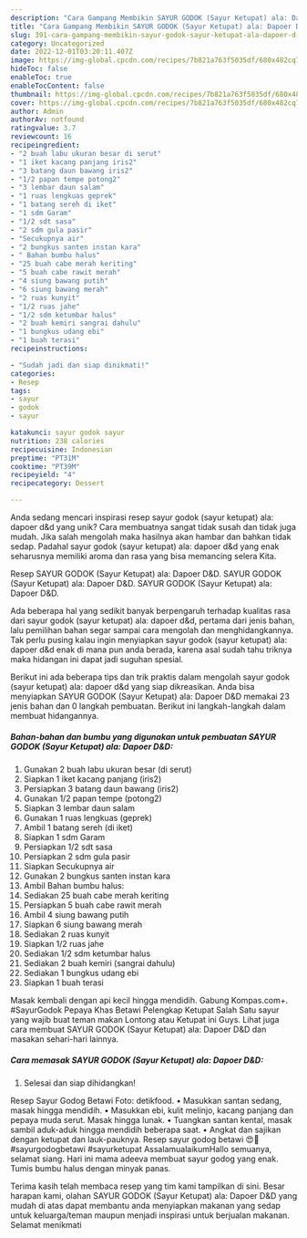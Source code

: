 ```yaml
---
description: "Cara Gampang Membikin SAYUR GODOK (Sayur Ketupat) ala: Dapoer D&amp;amp;D yang Enak"
title: "Cara Gampang Membikin SAYUR GODOK (Sayur Ketupat) ala: Dapoer D&amp;amp;D yang Enak"
slug: 391-cara-gampang-membikin-sayur-godok-sayur-ketupat-ala-dapoer-d-and-amp-d-yang-enak
category: Uncategorized
date: 2022-12-01T03:20:11.407Z
image: https://img-global.cpcdn.com/recipes/7b821a763f5035df/680x482cq70/sayur-godok-sayur-ketupat-ala-dapoer-dd-foto-resep-utama.jpg
hideToc: false
enableToc: true
enableTocContent: false
thumbnail: https://img-global.cpcdn.com/recipes/7b821a763f5035df/680x482cq70/sayur-godok-sayur-ketupat-ala-dapoer-dd-foto-resep-utama.jpg
cover: https://img-global.cpcdn.com/recipes/7b821a763f5035df/680x482cq70/sayur-godok-sayur-ketupat-ala-dapoer-dd-foto-resep-utama.jpg
author: Admin
authorAv: notfound
ratingvalue: 3.7
reviewcount: 16
recipeingredient:
- "2 buah labu ukuran besar di serut"
- "1 iket kacang panjang iris2"
- "3 batang daun bawang iris2"
- "1/2 papan tempe potong2"
- "3 lembar daun salam"
- "1 ruas lengkuas geprek"
- "1 batang sereh di iket"
- "1 sdm Garam"
- "1/2 sdt sasa"
- "2 sdm gula pasir"
- "Secukupnya air"
- "2 bungkus santen instan kara"
- " Bahan bumbu halus"
- "25 buah cabe merah keriting"
- "5 buah cabe rawit merah"
- "4 siung bawang putih"
- "6 siung bawang merah"
- "2 ruas kunyit"
- "1/2 ruas jahe"
- "1/2 sdm ketumbar halus"
- "2 buah kemiri sangrai dahulu"
- "1 bungkus udang ebi"
- "1 buah terasi"
recipeinstructions:

- "Sudah jadi dan siap dinikmati!"
categories:
- Resep
tags:
- sayur
- godok
- sayur

katakunci: sayur godok sayur 
nutrition: 238 calories
recipecuisine: Indonesian
preptime: "PT31M"
cooktime: "PT39M"
recipeyield: "4"
recipecategory: Dessert

---
```





Anda sedang mencari inspirasi resep sayur godok (sayur ketupat) ala: dapoer d&amp;d yang unik? Cara membuatnya sangat tidak susah dan tidak juga mudah. Jika salah mengolah maka hasilnya akan hambar dan bahkan tidak sedap. Padahal sayur godok (sayur ketupat) ala: dapoer d&amp;d yang enak seharusnya memiliki aroma dan rasa yang bisa memancing selera Kita.





Resep SAYUR GODOK (Sayur Ketupat) ala: Dapoer D&amp;D. SAYUR GODOK (Sayur Ketupat) ala: Dapoer D&amp;D. SAYUR GODOK (Sayur Ketupat) ala: Dapoer D&amp;D.

Ada beberapa hal yang sedikit banyak berpengaruh terhadap kualitas rasa dari sayur godok (sayur ketupat) ala: dapoer d&amp;d, pertama dari jenis bahan, lalu pemilihan bahan segar sampai cara mengolah dan menghidangkannya. Tak perlu pusing kalau ingin menyiapkan sayur godok (sayur ketupat) ala: dapoer d&amp;d enak di mana pun anda berada, karena asal sudah tahu triknya maka hidangan ini dapat jadi suguhan spesial.






Berikut ini ada beberapa tips dan trik praktis dalam mengolah sayur godok (sayur ketupat) ala: dapoer d&amp;d yang siap dikreasikan. Anda bisa menyiapkan SAYUR GODOK (Sayur Ketupat) ala: Dapoer D&amp;D memakai 23 jenis bahan dan 0 langkah pembuatan. Berikut ini langkah-langkah dalam membuat hidangannya.

<!--inarticleads1-->

##### Bahan-bahan dan bumbu yang digunakan untuk pembuatan SAYUR GODOK (Sayur Ketupat) ala: Dapoer D&amp;D:

1. Gunakan 2 buah labu ukuran besar (di serut)
1. Siapkan 1 iket kacang panjang (iris2)
1. Persiapkan 3 batang daun bawang (iris2)
1. Gunakan 1/2 papan tempe (potong2)
1. Siapkan 3 lembar daun salam
1. Gunakan 1 ruas lengkuas (geprek)
1. Ambil 1 batang sereh (di iket)
1. Siapkan 1 sdm Garam
1. Persiapkan 1/2 sdt sasa
1. Persiapkan 2 sdm gula pasir
1. Siapkan Secukupnya air
1. Gunakan 2 bungkus santen instan kara
1. Ambil  Bahan bumbu halus:
1. Sediakan 25 buah cabe merah keriting
1. Persiapkan 5 buah cabe rawit merah
1. Ambil 4 siung bawang putih
1. Siapkan 6 siung bawang merah
1. Sediakan 2 ruas kunyit
1. Siapkan 1/2 ruas jahe
1. Sediakan 1/2 sdm ketumbar halus
1. Sediakan 2 buah kemiri (sangrai dahulu)
1. Sediakan 1 bungkus udang ebi
1. Siapkan 1 buah terasi


Masak kembali dengan api kecil hingga mendidih. Gabung Kompas.com+. #SayurGodok Pepaya Khas Betawi Pelengkap Ketupat Salah Satu sayur yang wajib buat teman makan Lontong atau Ketupat ini Guys. Lihat juga cara membuat SAYUR GODOK (Sayur Ketupat) ala: Dapoer D&amp;D dan masakan sehari-hari lainnya. 

<!--inarticleads2-->

##### Cara memasak SAYUR GODOK (Sayur Ketupat) ala: Dapoer D&amp;D:


1. Selesai dan siap dihidangkan!

Resep Sayur Godog Betawi Foto: detikfood. • Masukkan santan sedang, masak hingga mendidih. • Masukkan ebi, kulit melinjo, kacang panjang dan pepaya muda serut. Masak hingga lunak. • Tuangkan santan kental, masak sambil aduk-aduk hingga mendidih beberapa saat. • Angkat dan sajikan dengan ketupat dan lauk-pauknya. Resep sayur godog betawi 😍🤩#sayurgodogbetawi #sayurketupat AssalamualaikumHallo semuanya, selamat siang. Hari ini mama adeeva membuat sayur godog yang enak. Tumis bumbu halus dengan minyak panas. 

Terima kasih telah membaca resep yang tim kami tampilkan di sini. Besar harapan kami, olahan SAYUR GODOK (Sayur Ketupat) ala: Dapoer D&amp;D yang mudah di atas dapat membantu anda menyiapkan makanan yang sedap untuk keluarga/teman maupun menjadi inspirasi untuk berjualan makanan. Selamat menikmati
